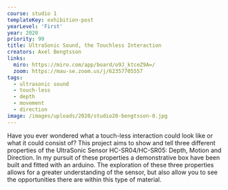 ```yaml
---
course: studio 1
templateKey: exhibition-post
yearLevel: 'First'
year: 2020
priority: 99
title: UltraSonic Sound, the Touchless Interaction
creators: Axel Bengtsson
links:
  miro: https://miro.com/app/board/o9J_ktceZ9A=/
  zoom: https://mau-se.zoom.us/j/62357705557
tags:
  - ultrasonic sound
  - touch-less
  - depth
  - movement
  - direction
image: /images/uploads/2020/studio20-bengtsson-0.jpg
---
```


Have you ever wondered what a touch-less interaction could look like or what it could consist of? This project aims to show and tell three different properties of the UltraSonic Sensor HC-SR04/HC-SR05: Depth, Motion and Direction. In my pursuit of these properties a demonstrative box have been built and fitted with an arduino. The exploration of these three properties allows for a greater understanding of the sensor, but also allow you to see the opportunities there are within this type of material. 